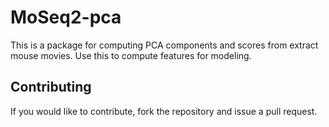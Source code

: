 # MoSeq2-pca

This is a package for computing PCA components and scores from extract mouse movies.  Use this to compute features for modeling.

## Contributing

If you would like to contribute, fork the repository and issue a pull request. 
